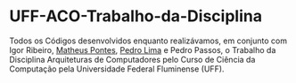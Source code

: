 # UFF-ACO-Trabalho-da-Disciplina
Todos os Códigos desenvolvidos enquanto realizávamos, em conjunto com Igor Ribeiro, [Matheus Pontes](https://github.com/Maths03), [Pedro Lima](https://github.com/APedroL) e Pedro Passos, o Trabalho da Disciplina Arquiteturas de Computadores pelo Curso de Ciência da Computação pela Universidade Federal Fluminense (UFF).

